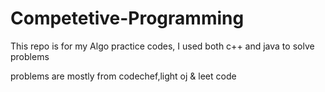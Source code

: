 # Competetive-Programming

This repo is for my Algo practice codes, 
I used both c++ and java to solve problems  

problems are mostly from codechef,light oj & leet code

